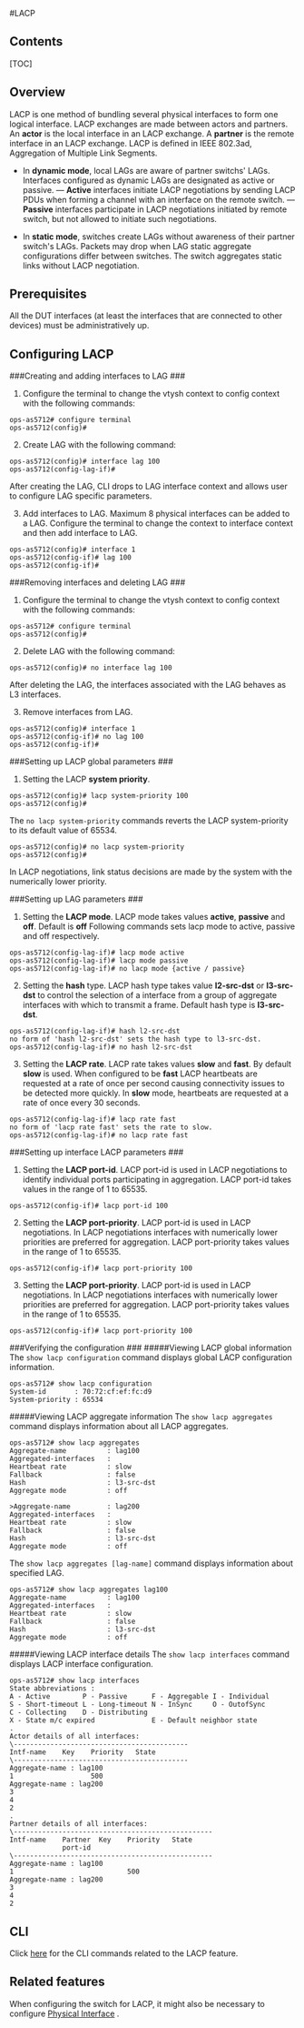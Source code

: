 #LACP
## Contents
[TOC]

## Overview <a id="lacpoverview"></a> ##
LACP is one method of bundling several physical interfaces to form one logical interface. LACP exchanges are made between actors and partners. An **actor** is the local interface in an LACP exchange. A **partner** is the remote interface in an LACP exchange. LACP is defined in IEEE 802.3ad, Aggregation of Multiple Link Segments.

- In **dynamic mode**, local LAGs are aware of partner switchs' LAGs. Interfaces configured as dynamic LAGs are designated as active or passive.
— **Active** interfaces initiate LACP negotiations by sending LACP PDUs when forming a channel with an interface on the remote switch.
— **Passive** interfaces participate in LACP negotiations initiated by remote switch, but not allowed to initiate such negotiations.

- In **static mode**, switches create LAGs without awareness of their partner switch's LAGs. Packets may drop when  LAG static aggregate configurations differ between switches. The switch aggregates static links without LACP negotiation.

## Prerequisites <a id="lacppre"></a> ##
All the DUT interfaces (at least the interfaces that are connected to other devices) must be administratively up.

## Configuring LACP<a id="lacpconf"></a> ##
###Creating and adding interfaces to LAG <a id="lacpconfbasic"></a> ###
1. Configure the terminal to change the vtysh context to config context with the following commands:
```
ops-as5712# configure terminal
ops-as5712(config)#
```

2. Create LAG with the following command:
```
ops-as5712(config)# interface lag 100
ops-as5712(config-lag-if)#
```
After creating the LAG, CLI drops to LAG interface context and allows user to configure LAG specific parameters.

3. Add interfaces to LAG.
Maximum 8 physical interfaces can be added to a LAG. Configure the terminal to change the context to interface context and then add interface to LAG.
```
ops-as5712(config)# interface 1
ops-as5712(config-if)# lag 100
ops-as5712(config-if)#
```

###Removing interfaces and deleting LAG <a id="lacpconfbasic2"></a> ###
1. Configure the terminal to change the vtysh context to config context with the following commands:
```
ops-as5712# configure terminal
ops-as5712(config)#
```

2. Delete LAG with the following command:
```
ops-as5712(config)# no interface lag 100
```
After deleting the LAG, the interfaces associated with the LAG behaves as L3 interfaces.

3. Remove interfaces from LAG.
```
ops-as5712(config)# interface 1
ops-as5712(config-if)# no lag 100
ops-as5712(config-if)#
```

###Setting up LACP global parameters<a id="lacpconfglobal"></a> ###

1. Setting the LACP **system priority**.
```
ops-as5712(config)# lacp system-priority 100
ops-as5712(config)#
```
The `no lacp system-priority` commands reverts the LACP system-priority to its default value of 65534.
```
ops-as5712(config)# no lacp system-priority
ops-as5712(config)#
```
In LACP negotiations, link status decisions are made by the system with the numerically lower priority.

###Setting up LAG parameters<a id="lacplagconf"></a> ###

1. Setting the **LACP mode**.
LACP mode takes values **active**, **passive** and **off**.  Default is **off**
Following commands sets lacp mode to active, passive and off respectively.
```
ops-as5712(config-lag-if)# lacp mode active
ops-as5712(config-lag-if)# lacp mode passive
ops-as5712(config-lag-if)# no lacp mode {active / passive}
```
2. Setting the **hash** type.
LACP hash type takes value **l2-src-dst** or **l3-src-dst** to control the selection of a interface from a group of aggregate interfaces with which to transmit a frame.
Default hash type is **l3-src-dst**.
```
ops-as5712(config-lag-if)# hash l2-src-dst
no form of 'hash l2-src-dst' sets the hash type to l3-src-dst.
ops-as5712(config-lag-if)# no hash l2-src-dst
```

3.  Setting the **LACP rate**.
LACP rate takes values **slow** and **fast**. By default **slow** is used.
When configured to be **fast** LACP heartbeats are requested at a rate of once per second causing connectivity issues to be detected more quickly. In **slow** mode, heartbeats are requested at a rate of once every 30 seconds.

```
ops-as5712(config-lag-if)# lacp rate fast
no form of 'lacp rate fast' sets the rate to slow.
ops-as5712(config-lag-if)# no lacp rate fast
```

###Setting up interface LACP parameters<a id="lacpintfconf"></a> ###

1. Setting the **LACP port-id**.
LACP port-id is used in LACP negotiations to identify individual ports participating in aggregation.
LACP port-id takes values in the range of 1 to 65535.
```
ops-as5712(config-if)# lacp port-id 100
```

2. Setting the **LACP port-priority**.
LACP port-id is used in LACP negotiations. In LACP negotiations interfaces with numerically lower priorities are preferred for aggregation.
LACP port-priority takes values in the range of 1 to 65535.
```
ops-as5712(config-if)# lacp port-priority 100
```

3. Setting the **LACP port-priority**.
LACP port-id is used in LACP negotiations. In LACP negotiations interfaces with numerically lower priorities are preferred for aggregation.
LACP port-priority takes values in the range of 1 to 65535.
```
ops-as5712(config-if)# lacp port-priority 100
```

###Verifying the configuration <a id="lacpdisplayconf"></a> ###
#####Viewing LACP global information
The `show lacp configuration` command displays global LACP configuration information.
```
ops-as5712# show lacp configuration
System-id       : 70:72:cf:ef:fc:d9
System-priority : 65534
```

#####Viewing LACP aggregate information
The `show lacp aggregates` command displays information about all LACP aggregates.

```
ops-as5712# show lacp aggregates
Aggregate-name          : lag100
Aggregated-interfaces   :
Heartbeat rate          : slow
Fallback                : false
Hash                    : l3-src-dst
Aggregate mode          : off

>Aggregate-name         : lag200
Aggregated-interfaces   :
Heartbeat rate          : slow
Fallback                : false
Hash                    : l3-src-dst
Aggregate mode          : off
```
The `show lacp aggregates [lag-name]` command displays information about specified LAG.

```
ops-as5712# show lacp aggregates lag100
Aggregate-name          : lag100
Aggregated-interfaces   :
Heartbeat rate          : slow
Fallback                : false
Hash                    : l3-src-dst
Aggregate mode          : off
```

#####Viewing LACP interface details
The `show lacp interfaces` command displays LACP interface configuration.

```
ops-as5712# show lacp interfaces
State abbreviations :
A - Active        P - Passive      F - Aggregable I - Individual
S - Short-timeout L - Long-timeout N - InSync     O - OutofSync
C - Collecting    D - Distributing
X - State m/c expired              E - Default neighbor state
.
Actor details of all interfaces:
\-------------------------------------------
Intf-name    Key    Priority   State
\-------------------------------------------
Aggregate-name : lag100
1                   500
Aggregate-name : lag200
3
4
2
.
Partner details of all interfaces:
\-------------------------------------------------
Intf-name    Partner  Key    Priority   State
             port-id
\-------------------------------------------------
Aggregate-name : lag100
1                            500
Aggregate-name : lag200
3
4
2
```

## CLI <a id="lacpcli"></a> ##
<!--Provide a link to the CLI command related to the feature. The CLI files will be generated to a CLI directory.  -->
Click [here](https://openswitch.net/cli_feat.html#cli_command_anchor) for the CLI commands related to the LACP feature.
## Related features <a id="lacprelated"></a> ##
When configuring the switch for LACP, it might also be necessary to configure [Physical Interface](https://openswitch.net./tbd/other_filefeatures/related_feature1.html#first_anchor) .

